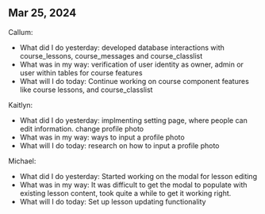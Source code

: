 ## Mar 25, 2024
Callum:
- What did I do yesterday: developed database interactions with course_lessons, course_messages and course_classlist
- What was in my way: verification of user identity as owner, admin or user within tables for course features
- What will I do today: Continue working on course component features like course lessons, and course_classlist

Kaitlyn:
- What did I do yesterday: implmenting setting page, where people can edit information. change profile photo
- What was in my way: ways to input a profile photo
- What will I do today: research on how to input a profile photo

Michael:
- What did I do yesterday: Started working on the modal for lesson editing
- What was in my way: It was difficult to get the modal to populate with existing lesson content, took quite a while to get it working right.
- What will I do today: Set up lesson updating functionality
